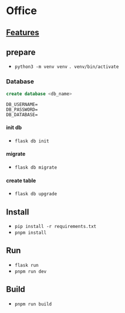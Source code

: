 # Office

## [Features](./feature.md)

## prepare

- `python3 -m venv venv` `. venv/bin/activate`

### Database

```sql
create database <db_name>
```

```env
DB_USERNAME=
DB_PASSWORD=
DB_DATABASE=
```

#### init db

- `flask db init`

#### migrate

- `flask db migrate`

#### create table

- `flask db upgrade`

## Install

- `pip install -r requirements.txt`
- `pnpm install`

## Run

- `flask run`
- `pnpm run dev`

## Build

- `pnpm run build`
